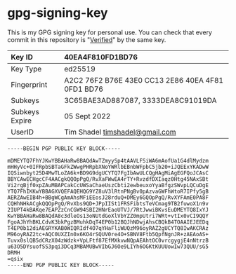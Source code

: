 # gpg-signing-key

This is my GPG signing key for personal use. You can check that every commit in this repository is "[Verified](https://docs.github.com/en/github/authenticating-to-github/managing-commit-signature-verification/about-commit-signature-verification)" by the same key.

| Key ID | 40EA4F810FD1BD76 |
| :--- | :--- |
| Key Type | ed25519 |
| Fingerprint | A2C2 76F2 B76E 43E0 CC13  2E86 40EA 4F81 0FD1 BD76 |
| Subkeys | 3C65BAE3AD887087, 3333DEA8C91019DA |
| Subkeys Expire | 05 Sept 2022 |
| UserID | Tim Shadel <timshadel@gmail.com> |

```
-----BEGIN PGP PUBLIC KEY BLOCK-----

mDMEYTQ7FhYJKwYBBAHaRw8BAQdAwTZmyySp4tAAVLFSiWA6mAofUa1G4dlMydzm
mHHyVc+0IFRpbSBTaGFkZWwgPHRpbXNoYWRlbEBnbWFpbC5jb20+iJQEExYKADwW
IQSiwnbyt25D4MwTLoZA6k+BD9G9dgUCYTQ7FgIbAwULCQgHAgMiAgEGFQoJCAsC
BBYCAwECHgcCF4AACgkQQOpPgQ/RvXaFWwEA4rTY+RvzdfDXIaqz0Htg45NAxSBt
Vi2rgBjf0xpZAuMBAPCakCcUWSaChaeUszCbti2ewbeuxoYyaBfgzSWvpLQCuDgE
YTQ7FhIKKwYBBAGXVQEFAQEHQG9YZ8uV3lRtnPNgBv0pAzvaGWFhWtoR7IPfy5gB
AERZAwEIB4h+BBgWCgAmAhsMFiEEosJ28rduQ+DMEy6GQOpPgQ/RvXYFAmE0PA8F
CQHhNHkACgkQQOpPgQ/RvXbs9QD+JPpIISt1FRSFibtsTeVCmag9TB2fuwoX1n9v
2IUPT4kBAKqe7EAPZzCnCGW94SBI2HNrEaoUTVJ/7RtJwwiBKvsEuDMEYTQ8IxYJ
KwYBBAHaRw8BAQdA8c3dleOs13oNUtdGoXlVbYZZ0mpUtri7WRt+vtIx0vCI9QQY
FgoAJhYhBKLCdvK3bkPgzBMuhkDqT4EP0b12BQJhNDwjAhsCBQkB4TOAAIEJEEDq
T4EP0b12diAEGRYKAB0WIQRIdf4O7qYHaFliWUQzM96oyRAZ2gUCYTQ8IwAKCRAz
M96oyRAZ2tc+AQC0UXZIn0x6KO4rSQUV0re4O+SBNV8Ftb5QpfNgnJR+zAEAoAS+
Tuvx0slQB5dCRzX04zWdzk+VpLFtf87EfMXkvwNQpAEAhtOC0vrcgygjE4nNtrzB
u63O5DYsuofSS3pqi3DCq3MBAMUBwVIbGJ6Oe9LIYh6OGKtKUUUowIw73QUU/sG5
DRMH
=qsix
-----END PGP PUBLIC KEY BLOCK-----
```
